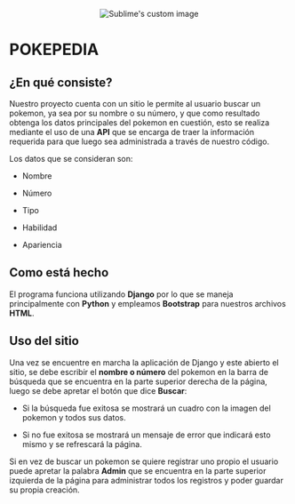 ﻿<p align="center">
<img src="https://upload.wikimedia.org/wikipedia/commons/thumb/9/98/International_Pok%C3%A9mon_logo.svg/2560px-International_Pok%C3%A9mon_logo.svg.png" alt="Sublime's custom image"/>
</p>

# POKEPEDIA

## ¿En qué consiste?

Nuestro proyecto cuenta con un sitio le permite al usuario buscar un pokemon, ya sea por su nombre o su número, y que como resultado obtenga los datos principales del pokemon en cuestión, esto se realiza mediante el uso de una **API** que se encarga de traer la información requerida para que luego sea administrada a través de nuestro código.

Los datos que se consideran son:

* Nombre

* Número

* Tipo

* Habilidad

* Apariencia

## Como está hecho

El programa funciona utilizando **Django** por lo que se maneja principalmente con **Python** y empleamos **Bootstrap** para nuestros archivos **HTML**.

## Uso del sitio

Una vez se encuentre en marcha la aplicación de Django y este abierto el sitio, se debe escribir el **nombre o número** del pokemon en la barra de búsqueda que se encuentra en la parte superior derecha de la página, luego se debe apretar el botón que dice **Buscar**:

* Si la búsqueda fue exitosa se mostrará un cuadro con la imagen del pokemon y todos sus datos.

* Si no fue exitosa se mostrará un mensaje de error que indicará esto mismo y se refrescará la página.

Si en vez de buscar un pokemon se quiere registrar uno propio el usuario puede apretar la palabra **Admin** que se encuentra en la parte superior izquierda de la página para administrar todos los registros y poder guardar su propia creación.

